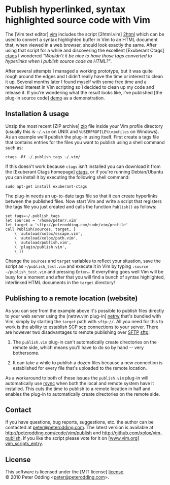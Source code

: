 # Publish hyperlinked, syntax highlighted source code with Vim

The [Vim text editor] [vim] includes the script [2html.vim] [2html] which can
be used to convert a syntax highlighted buffer in Vim to an HTML document that,
when viewed in a web browser, should look exactly the same. After using that
script for a while and discovering the excellent [Exuberant Ctags] [ctags] I
wondered *"Wouldn't it be nice to have those tags converted to hyperlinks when
I publish source code as HTML?"*.

After several attempts I managed a working prototype, but it was quite rough
around the edges and I didn't really have the time or interest to clean it up.
Several months later I found myself with some free time and a renewed interest
in Vim scripting so I decided to clean up my code and release it. If you're
wondering what the result looks like, I've published [the plug-in source code]
[demo] as a demonstration.

## Installation & usage

Unzip the most recent [ZIP archive] [zip] file inside your Vim profile
directory (usually this is `~/.vim` on UNIX and `%USERPROFILE%\vimfiles` on
Windows). As an example we'll publish the plug-in using itself. First create a
tags file that contains entries for the files you want to publish using a shell
command such as:

    ctags -Rf ~/.publish_tags ~/.vim/

If this doesn't work because `ctags` isn't installed you can download it from
the [Exuberant Ctags homepage] [ctags], or if you're running Debian/Ubuntu you
can install it by executing the following shell command:

    sudo apt-get install exuberant-ctags

The plug-in needs an up-to-date tags file so that it can create hyperlinks
between the published files. Now start Vim and write a script that registers
the tags file you just created and calls the function `Publish()` as follows:

    set tags=~/.publish_tags
    let sources = '/home/peter/.vim'
    let target = 'sftp://peterodding.com/code/vim/profile'
    call Publish(sources, target, [
        \ 'autoload/xolox/escape.vim',
        \ 'autoload/xolox/path.vim',
        \ 'autoload/publish.vim',
        \ 'plugin/publish.vim',
        \ ])

Change the `sources` and `target` variables to reflect your situation, save the
script as `~/publish_test.vim` and execute it in Vim by typing `:source
~/publish_test.vim` and pressing `Enter↵`. If everything goes well Vim will be
busy for a moment and after that you will find a bunch of syntax highlighted,
interlinked HTML documents in the `target` directory!

## Publishing to a remote location (website)

As you can see from the example above it's possible to publish files directly
to your web server using the [netrw.vim plug-in] [netrw] that's bundled with
Vim, simply by starting the `target` path with `sftp://`. All you need for this
to work is the ability to establish [SCP] [scp] connections to your server.
There are however two disadvantages to remote publishing over [SFTP] [sftp]:

1. The `publish.vim` plug-in can't automatically create directories on the
remote side, which means you'll have to do so by hand -- very bothersome.

2. It can take a while to publish a dozen files because a new connection is
established for every file that's uploaded to the remote location.

As a workaround to both of these issues the `publish.vim` plug-in will
automatically use [rsync][rsync] when both the local and remote system have it
installed. This cuts the time to publish to a remote location in half and
enables the plug-in to automatically create directories on the remote side.

## Contact

If you have questions, bug reports, suggestions, etc. the author can be
contacted at <peter@peterodding.com>. The latest version is available
at <http://peterodding.com/code/vim/publish> and <http://github.com/xolox/vim-publish>.
If you like the script please vote for it on [www.vim.org] [vim_scripts_entry].

## License

This software is licensed under the [MIT license] [license].<br>
© 2010 Peter Odding &lt;<peter@peterodding.com>&gt;.


[2html]: http://ftp.vim.org/vim/runtime/syntax/2html.vim
[ctags]: http://ctags.sourceforge.net/
[demo]: http://peterodding.com/code/vim/profile/plugin/publish.vim
[license]: http://en.wikipedia.org/wiki/MIT_License
[netrw]: http://www.vim.org/scripts/script.php?script_id=1075
[rsync]: http://en.wikipedia.org/wiki/rsync
[scp]: http://en.wikipedia.org/wiki/Secure_copy
[sftp]: http://en.wikipedia.org/wiki/SSH_file_transfer_protocol
[ssh]: http://en.wikipedia.org/wiki/Secure_Shell
[vim]: http://www.vim.org/
[vim_scripts_entry]: http://www.vim.org/scripts/script.php?script_id=2252
[zip]: http://peterodding.com/code/vim/download.php?script=publish
